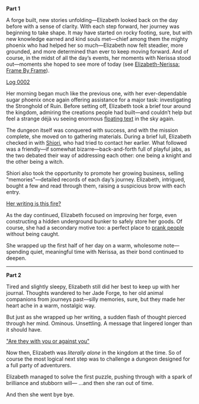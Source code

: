 **Part 1**

A forge built, new stories unfolding—Elizabeth looked back on the day before with a sense of clarity. With each step forward, her journey was beginning to take shape. It may have started on rocky footing, sure, but with new knowledge earned and kind souls met—chief among them the mighty phoenix who had helped her so much—Elizabeth now felt steadier, more grounded, and more determined than ever to keep moving forward. And of course, in the midst of all the day’s events, her moments with Nerissa stood out—moments she hoped to see more of today (see [Elizabeth-Nerissa: Frame By Frame](#edge:liz-nerissa)).

[Log 0002](#embed:https://www.youtube.com/live/vbppXmxXo7o?si=miuGcqt46LMF_GCh&t=95)

Her morning began much like the previous one, with her ever-dependable sugar phoenix once again offering assistance for a major task: investigating the Stronghold of Ruin. Before setting off, Elizabeth took a brief tour around the kingdom, admiring the creations people had built—and couldn’t help but feel a strange déjà vu seeing enormous [floating text](https://www.youtube.com/live/vbppXmxXo7o?si=gbwqdZGPxPB_RjoQ&t=651) in the sky again.

The dungeon itself was conquered with success, and with the mission complete, she moved on to gathering materials. During a brief lull, Elizabeth checked in with [Shiori](https://www.youtube.com/live/vbppXmxXo7o?si=ZHTbaG0Zv_dYDNx4&t=5606), who had tried to contact her earlier. What followed was a friendly—if somewhat bizarre—back-and-forth full of playful jabs, as the two debated their way of addressing each other: one being a knight and the other being a witch.

Shiori also took the opportunity to promote her growing business, selling "memories"—detailed records of each day’s journey. Elizabeth, intrigued, bought a few and read through them, raising a suspicious brow with each entry. 

[Her writing is this fire?](#embed:https://www.youtube.com/live/vbppXmxXo7o?si=a1GZJG59uOdXfzBc&t=11809)

As the day continued, Elizabeth focused on improving her forge, even constructing a hidden underground bunker to safely store her goods. Of course, she had a secondary motive too: a perfect place to [prank people](https://www.youtube.com/live/vbppXmxXo7o?si=ewOxwttSz3l0BUTO&t=22074) without being caught.

She wrapped up the first half of her day on a warm, wholesome note—spending quiet, meaningful time with Nerissa, as their bond continued to deepen.

---
**Part 2**

Tired and slightly sleepy, Elizabeth still did her best to keep up with her journal. Thoughts wandered to her Jade Forge, to her old animal companions from journeys past—silly memories, sure, but they made her heart ache in a warm, nostalgic way. 

But just as she wrapped up her writing, a sudden flash of thought pierced through her mind. Ominous. Unsettling. A message that lingered longer than it should have.

["Are they with you or against you"](#embed:https://www.youtube.com/live/1tE2N1kP2YA?si=IEaSGDXxGSpZj8xf&t=198)


Now then, Elizabeth was *literally alone* in the kingdom at the time. So of course the most logical next step was to challenge a dungeon designed for a full party of adventurers.

Elizabeth managed to solve the first puzzle, pushing through with a spark of brilliance and stubborn will—
...and then she ran out of time.

And then she went bye bye.